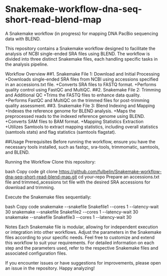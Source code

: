# Snakemake-workflow-dna-seq-short-read-blend-map
A Snakemake workflow (in progress) for mapping DNA PacBio sequencing data with BLEND.


This repository contains a Snakemake workflow designed to facilitate the analysis of NCBI single-ended SRA files using BLEND. The workflow is divided into three distinct Snakemake files, each handling specific tasks in the analysis pipeline.

Workflow Overview
##1. Snakemake File 1: Download and Initial Processing
+Downloads single-ended SRA files from NCBI using accessions specified in an accessions.txt file.
+Converts SRA files to FASTQ format.
+Performs quality control using FastQC and MultiQC.
##2. Snakemake File 2: Trimming and Additional QC
+Trims the FASTQ files to enhance data quality.
+Performs FastQC and MultiQC on the trimmed files for post-trimming quality assessment.
##3. Snakemake File 3: Blend Indexing and Mapping
+Indexes the reference genome for BLEND analysis.
+Maps the preprocessed reads to the indexed reference genome using BLEND.
+Converts SAM files to BAM format.
+Mapping Statistics Extraction
+Utilizes Samtools to extract mapping statistics, including overall statistics (samtools stats) and flag statistics (samtools flagstat).

##Usage
Prerequisites
Before running the workflow, ensure you have the necessary tools installed, such as fastqc, sra-tools, trimmomatic, samtools, and BLEND.

Running the Workflow
Clone this repository:

bash
Copy code
git clone https://github.com/fulbelin/Snakemake-workflow-dna-seq-short-read-blend-map.git
cd your-repo
Prepare an accessions.txt file and trimmed_acessions txt file with the desired SRA accessions for download and trimming.

Execute the Snakemake files sequentially:

bash
Copy code
snakemake --snakefile Snakefile1 --cores 1 --latency-wait 30
snakemake --snakefile Snakefile2 --cores 1 --latency-wait 30
snakemake --snakefile Snakefile3 --cores 1 --latency-wait 30

Notes
Each Snakemake file is modular, allowing for independent execution or integration into other workflows.
Adjust the parameters in the Snakemake files according to your specific needs.
Feel free to customize and extend this workflow to suit your requirements. For detailed information on each step and the parameters used, refer to the respective Snakemake files and associated configuration files.

If you encounter issues or have suggestions for improvements, please open an issue in the repository. Happy analyzing!








